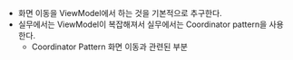 - 화면 이동을 ViewModel에서 하는 것을 기본적으로 추구한다.
- 실무에서는 ViewModel이 복잡해져서 실무에서는 Coordinator pattern을 사용한다.
	- Coordinator Pattern 화면 이동과 관련된 부분